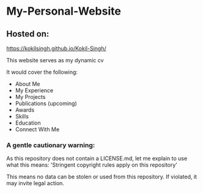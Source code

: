 # My-Personal-Website

## Hosted on: 
https://kokilsingh.github.io/Kokil-Singh/

This website serves as my dynamic cv

It would cover the following:
- About Me
- My Experience
- My Projects
- Publications (upcoming)
- Awards
- Skills
- Education
- Connect With Me

### A gentle cautionary warning: 
As this repository does not contain a LICENSE.md, let me explain to use what this means:
'Stringent copyright rules apply on this repository'

This means no data can be stolen or used from this repository. If violated, it may invite legal action.
